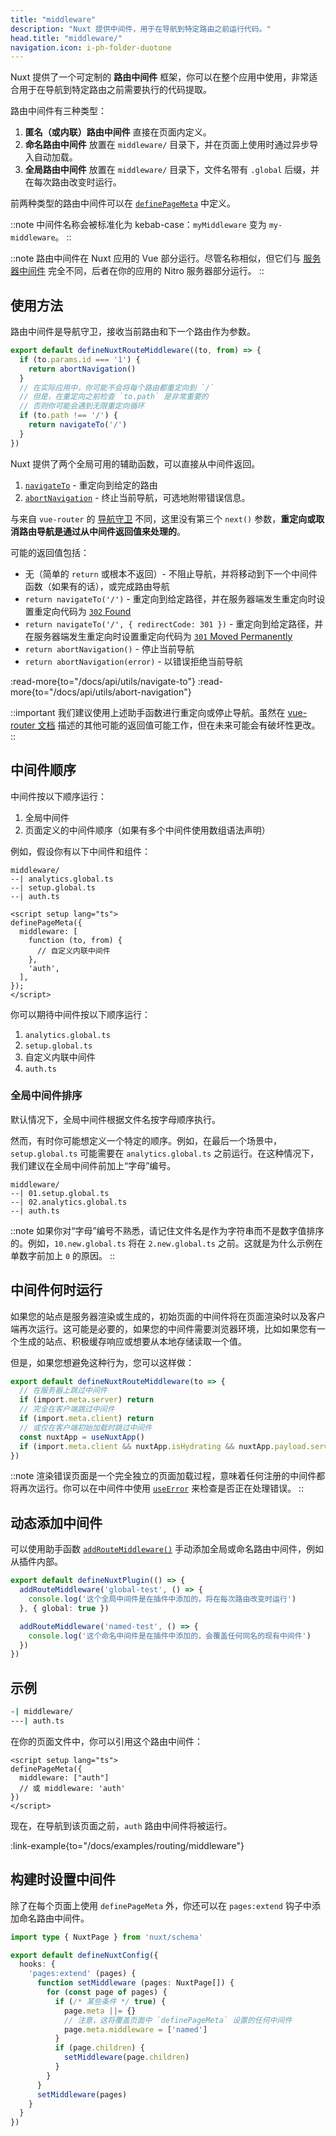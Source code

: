```yaml
---
title: "middleware"
description: "Nuxt 提供中间件，用于在导航到特定路由之前运行代码。"
head.title: "middleware/"
navigation.icon: i-ph-folder-duotone
---
```


Nuxt 提供了一个可定制的 **路由中间件** 框架，你可以在整个应用中使用，非常适合用于在导航到特定路由之前需要执行的代码提取。

路由中间件有三种类型：

1. **匿名（或内联）路由中间件** 直接在页面内定义。
2. **命名路由中间件** 放置在 `middleware/` 目录下，并在页面上使用时通过异步导入自动加载。
3. **全局路由中间件** 放置在 `middleware/` 目录下，文件名带有 `.global` 后缀，并在每次路由改变时运行。

前两种类型的路由中间件可以在 [`definePageMeta`](/docs/api/utils/define-page-meta) 中定义。

::note
中间件名称会被标准化为 kebab-case：`myMiddleware` 变为 `my-middleware`。
::

::note
路由中间件在 Nuxt 应用的 Vue 部分运行。尽管名称相似，但它们与 [服务器中间件](/docs/guide/directory-structure/server#server-middleware) 完全不同，后者在你的应用的 Nitro 服务器部分运行。
::

## 使用方法

路由中间件是导航守卫，接收当前路由和下一个路由作为参数。

```ts twoslash [middleware/my-middleware.ts]
export default defineNuxtRouteMiddleware((to, from) => {
  if (to.params.id === '1') {
    return abortNavigation()
  }
  // 在实际应用中，你可能不会将每个路由都重定向到 `/`
  // 但是，在重定向之前检查 `to.path` 是非常重要的
  // 否则你可能会遇到无限重定向循环
  if (to.path !== '/') {
    return navigateTo('/')
  }
})
```

Nuxt 提供了两个全局可用的辅助函数，可以直接从中间件返回。

1. [`navigateTo`](/docs/api/utils/navigate-to) - 重定向到给定的路由
2. [`abortNavigation`](/docs/api/utils/abort-navigation) - 终止当前导航，可选地附带错误信息。

与来自 `vue-router` 的 [导航守卫](https://router.vuejs.org/guide/advanced/navigation-guards.html#global-before-guards) 不同，这里没有第三个 `next()` 参数，**重定向或取消路由导航是通过从中间件返回值来处理的**。

可能的返回值包括：

* 无（简单的 `return` 或根本不返回）- 不阻止导航，并将移动到下一个中间件函数（如果有的话），或完成路由导航
* `return navigateTo('/')` - 重定向到给定路径，并在服务器端发生重定向时设置重定向代码为 [`302` Found](https://developer.mozilla.org/en-US/docs/Web/HTTP/Status/302)
* `return navigateTo('/', { redirectCode: 301 })` - 重定向到给定路径，并在服务器端发生重定向时设置重定向代码为 [`301` Moved Permanently](https://developer.mozilla.org/en-US/docs/Web/HTTP/Status/301)
* `return abortNavigation()` - 停止当前导航
* `return abortNavigation(error)` - 以错误拒绝当前导航

:read-more{to="/docs/api/utils/navigate-to"}
:read-more{to="/docs/api/utils/abort-navigation"}

::important
我们建议使用上述助手函数进行重定向或停止导航。虽然在 [vue-router 文档](https://router.vuejs.org/guide/advanced/navigation-guards.html#global-before-guards) 描述的其他可能的返回值可能工作，但在未来可能会有破坏性更改。
::

## 中间件顺序

中间件按以下顺序运行：

1. 全局中间件
2. 页面定义的中间件顺序（如果有多个中间件使用数组语法声明）

例如，假设你有以下中间件和组件：

```text [middleware/ 目录]
middleware/
--| analytics.global.ts
--| setup.global.ts
--| auth.ts
```

```vue twoslash [pages/profile.vue]
<script setup lang="ts">
definePageMeta({
  middleware: [
    function (to, from) {
      // 自定义内联中间件
    },
    'auth',
  ],
});
</script>
```

你可以期待中间件按以下顺序运行：

1. `analytics.global.ts`
2. `setup.global.ts`
3. 自定义内联中间件
4. `auth.ts`

### 全局中间件排序

默认情况下，全局中间件根据文件名按字母顺序执行。

然而，有时你可能想定义一个特定的顺序。例如，在最后一个场景中，`setup.global.ts` 可能需要在 `analytics.global.ts` 之前运行。在这种情况下，我们建议在全局中间件前加上“字母”编号。

```text [目录结构]
middleware/
--| 01.setup.global.ts
--| 02.analytics.global.ts
--| auth.ts
```

::note
如果你对“字母”编号不熟悉，请记住文件名是作为字符串而不是数字值排序的。例如，`10.new.global.ts` 将在 `2.new.global.ts` 之前。这就是为什么示例在单数字前加上 `0` 的原因。
::

## 中间件何时运行

如果您的站点是服务器渲染或生成的，初始页面的中间件将在页面渲染时以及客户端再次运行。这可能是必要的，如果您的中间件需要浏览器环境，比如如果您有一个生成的站点、积极缓存响应或想要从本地存储读取一个值。

但是，如果您想避免这种行为，您可以这样做：

```ts twoslash [middleware/example.ts]
export default defineNuxtRouteMiddleware(to => {
  // 在服务器上跳过中间件
  if (import.meta.server) return
  // 完全在客户端跳过中间件
  if (import.meta.client) return
  // 或仅在客户端初始加载时跳过中间件
  const nuxtApp = useNuxtApp()
  if (import.meta.client && nuxtApp.isHydrating && nuxtApp.payload.serverRendered) return
})
```

::note
渲染错误页面是一个完全独立的页面加载过程，意味着任何注册的中间件都将再次运行。你可以在中间件中使用 [`useError`](/docs/getting-started/error-handling#useerror) 来检查是否正在处理错误。
::

## 动态添加中间件

可以使用助手函数 [`addRouteMiddleware()`](/docs/api/utils/add-route-middleware) 手动添加全局或命名路由中间件，例如从插件内部。

```ts twoslash
export default defineNuxtPlugin(() => {
  addRouteMiddleware('global-test', () => {
    console.log('这个全局中间件是在插件中添加的，将在每次路由改变时运行')
  }, { global: true })

  addRouteMiddleware('named-test', () => {
    console.log('这个命名中间件是在插件中添加的，会覆盖任何同名的现有中间件')
  })
})
```

## 示例

```bash [目录结构]
-| middleware/
---| auth.ts
```

在你的页面文件中，你可以引用这个路由中间件：

```vue twoslash
<script setup lang="ts">
definePageMeta({
  middleware: ["auth"]
  // 或 middleware: 'auth'
})
</script>
```

现在，在导航到该页面之前，`auth` 路由中间件将被运行。

:link-example{to="/docs/examples/routing/middleware"}

## 构建时设置中间件

除了在每个页面上使用 `definePageMeta` 外，你还可以在 `pages:extend` 钩子中添加命名路由中间件。

```ts twoslash [nuxt.config.ts]
import type { NuxtPage } from 'nuxt/schema'

export default defineNuxtConfig({
  hooks: {
    'pages:extend' (pages) {
      function setMiddleware (pages: NuxtPage[]) {
        for (const page of pages) {
          if (/* 某些条件 */ true) {
            page.meta ||= {}
            // 注意，这将覆盖页面中 `definePageMeta` 设置的任何中间件
            page.meta.middleware = ['named']
          }
          if (page.children) {
            setMiddleware(page.children)
          }
        }
      }
      setMiddleware(pages)
    }
  }
})
```
